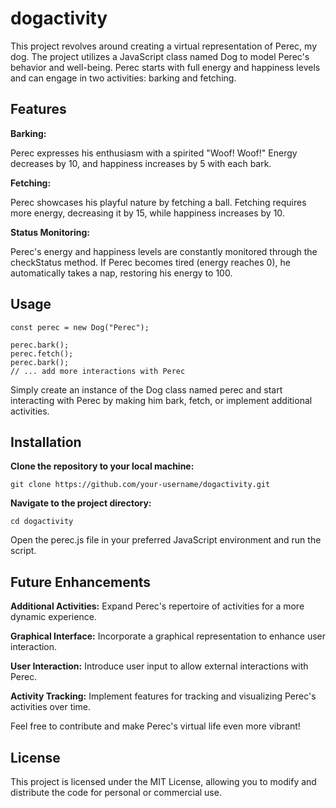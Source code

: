 # dogactivity
This project revolves around creating a virtual representation of Perec, my dog. The project utilizes a JavaScript class named Dog to model Perec's behavior and well-being. Perec starts with full energy and happiness levels and can engage in two activities: barking and fetching.

## Features
**Barking:**

Perec expresses his enthusiasm with a spirited "Woof! Woof!"
Energy decreases by 10, and happiness increases by 5 with each bark.

**Fetching:**

Perec showcases his playful nature by fetching a ball.
Fetching requires more energy, decreasing it by 15, while happiness increases by 10.

**Status Monitoring:**

Perec's energy and happiness levels are constantly monitored through the checkStatus method.
If Perec becomes tired (energy reaches 0), he automatically takes a nap, restoring his energy to 100.

## Usage

```
const perec = new Dog("Perec");

perec.bark();
perec.fetch();
perec.bark();
// ... add more interactions with Perec
```
Simply create an instance of the Dog class named perec and start interacting with Perec by making him bark, fetch, or implement additional activities.

## Installation

**Clone the repository to your local machine:**
```
git clone https://github.com/your-username/dogactivity.git
```

**Navigate to the project directory:**
```
cd dogactivity
```
Open the perec.js file in your preferred JavaScript environment and run the script.

## Future Enhancements

**Additional Activities:**
Expand Perec's repertoire of activities for a more dynamic experience.

**Graphical Interface:**
Incorporate a graphical representation to enhance user interaction.

**User Interaction:**
Introduce user input to allow external interactions with Perec.

**Activity Tracking:**
Implement features for tracking and visualizing Perec's activities over time.

Feel free to contribute and make Perec's virtual life even more vibrant!

## License
This project is licensed under the MIT License, allowing you to modify and distribute the code for personal or commercial use.
